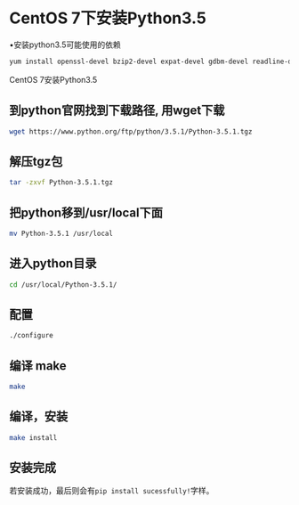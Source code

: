 # CentOS 7下安装Python3.5

•安装python3.5可能使用的依赖

```bash
yum install openssl-devel bzip2-devel expat-devel gdbm-devel readline-devel sqlite-devel
```

CentOS 7安装Python3.5

## 到python官网找到下载路径, 用wget下载

```bash
wget https://www.python.org/ftp/python/3.5.1/Python-3.5.1.tgz
```

## 解压tgz包

```bash
tar -zxvf Python-3.5.1.tgz
```

## 把python移到/usr/local下面
```bash
mv Python-3.5.1 /usr/local
```

## 进入python目录
```bash
cd /usr/local/Python-3.5.1/
```
## 配置
```bash
./configure
```


## 编译 make
```bash
make
```

## 编译，安装
```bash
make install
```

## 安装完成
若安装成功，最后则会有```pip install sucessfully!```字样。
